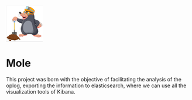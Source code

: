 <img src="./icon.png" width="100" height="100">  
  
# Mole

This project was born with the objective of facilitating the analysis of the oplog, exporting the information to elasticsearch, where we can use all the visualization tools of Kibana.

